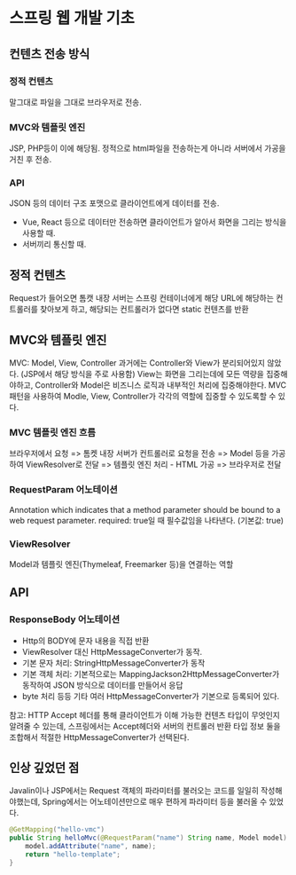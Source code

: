 # 스프링 웹 개발 기초

## 컨텐츠 전송 방식
### 정적 컨텐츠
말그대로 파일을 그대로 브라우저로 전송.

### MVC와 템플릿 엔진
JSP, PHP등이 이에 해당됨. 정적으로 html파일을 전송하는게 아니라 서버에서 가공을 거친 후 전송.

### API
JSON 등의 데이터 구조 포맷으로 클라이언트에게 데이터를 전송. 
- Vue, React 등으로 데이터만 전송하면 클라이언트가 알아서 화면을 그리는 방식을 사용할 때.
- 서버끼리 통신할 때.

## 정적 컨텐츠
Request가 들어오면 톰캣 내장 서버는 스프링 컨테이너에게 해당 URL에 해당하는 컨트롤러를 찾아보게 하고, 해당되는 컨트롤러가 없다면 static 컨텐츠를 반환

## MVC와 템플릿 엔진
MVC: Model, View, Controller
과거에는 Controller와 View가 분리되어있지 않았다. (JSP에서 해당 방식을 주로 사용함)
View는 화면을 그리는데에 모든 역량을 집중해야하고, Controller와 Model은 비즈니스 로직과 내부적인 처리에 집중해야한다.
MVC 패턴을 사용하여 Modle, View, Controller가 각각의 역할에 집중할 수 있도록할 수 있다.

### MVC 템플릿 엔진 흐름
브라우저에서 요청 => 톰켓 내장 서버가 컨트롤러로 요청을 전송 => Model 등을 가공하여 ViewResolver로 전달 => 템플릿 엔진 처리 - HTML 가공 => 브라우저로 전달

### RequestParam 어노테이션
Annotation which indicates that a method parameter should be bound to a web request parameter.
required: true일 때 필수값임을 나타낸다. (기본값: true)

### ViewResolver
Model과 템플릿 엔진(Thymeleaf, Freemarker 등)을 연결하는 역할


## API
### ResponseBody 어노테이션
- Http의 BODY에 문자 내용을 직접 반환
- ViewResolver 대신 HttpMessageConverter가 동작.
- 기본 문자 처리: StringHttpMessageConverter가 동작
- 기본 객체 처리: 기본적으로는 MappingJackson2HttpMessageConverter가 동작하여 JSON 방식으로 데이터를 만들어서 응답
- byte 처리 등등 기타 여러 HttpMessageConverter가 기본으로 등록되어 있다.

참고: HTTP Accept 헤더를 통해 클라이언트가 이해 가능한 컨텐츠 타입이 무엇인지 알려줄 수 있는데, 스프링에서는 Accept헤더와 서버의 컨트롤러 반환 타입 정보 둘을 조합해서 적절한
HttpMessageConverter가 선택된다.


## 인상 깊었던 점
Javalin이나 JSP에서는 Request 객체의 파라미터를 불러오는 코드를 일일히 작성해야했는데, Spring에서는 어노테이션만으로 매우 편하게 파라미터 등을 불러올 수 있었다.
```java
@GetMapping("hello-vmc")
public String helloMvc(@RequestParam("name") String name, Model model) {
    model.addAttribute("name", name);
    return "hello-template";
}
```